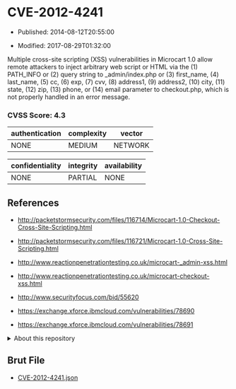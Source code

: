# CVE-2012-4241

- Published: 2014-08-12T20:55:00

- Modified: 2017-08-29T01:32:00

Multiple cross-site scripting (XSS) vulnerabilities in Microcart 1.0 allow remote attackers to inject arbitrary web script or HTML via the (1) PATH_INFO or (2) query string to _admin/index.php or (3) first_name, (4) last_name, (5) cc, (6) exp, (7) cvv, (8) address1, (9) address2, (10) city, (11) state, (12) zip, (13) phone, or (14) email parameter to checkout.php, which is not properly handled in an error message.

### CVSS Score: **4.3**

| authentication | complexity | vector |
| --- | --- | --- |
| NONE | MEDIUM | NETWORK |

| confidentiality | integrity | availability |
| --- | --- | --- |
| NONE | PARTIAL | NONE |

## References

* http://packetstormsecurity.com/files/116714/Microcart-1.0-Checkout-Cross-Site-Scripting.html

* http://packetstormsecurity.com/files/116721/Microcart-1.0-Cross-Site-Scripting.html

* http://www.reactionpenetrationtesting.co.uk/microcart-_admin-xss.html

* http://www.reactionpenetrationtesting.co.uk/microcart-checkout-xss.html

* http://www.securityfocus.com/bid/55620

* https://exchange.xforce.ibmcloud.com/vulnerabilities/78690

* https://exchange.xforce.ibmcloud.com/vulnerabilities/78691

<details>
<summary>About this repository</summary> 

  This repository is part of the project [Live Hack CVE](https://github.com/Live-Hack-CVE). Main website can be found [www.live-hack.org](https://www.live-hack.org) 
  
  Made by [Sn0wAlice](https://github.com/Sn0wAlice) for the people that care about security and need to have a feed of the latest CVEs. Hope you enjoy it, don't forget to star the repo and follow me on [Twitter](https://twitter.com/Sn0wAlice) and [Github](https://github.com/Sn0wAlice). And that is my [personnal website](https://www.alice-snow.me/)

  - [Home Page](https://github.com/Live-Hack-CVE)
  - [Framework](https://github.com/Live-Hack-CVE/cve-framework)
  - [CVE database](https://github.com/Live-Hack-CVE/full_database)
  - [Changelog](https://github.com/Live-Hack-CVE/Changelog)
</details>

## Brut File

* [CVE-2012-4241.json](https://raw.githubusercontent.com/Live-Hack-CVE/full_database/main/cves/2012/CVE-2012-4241.json)

